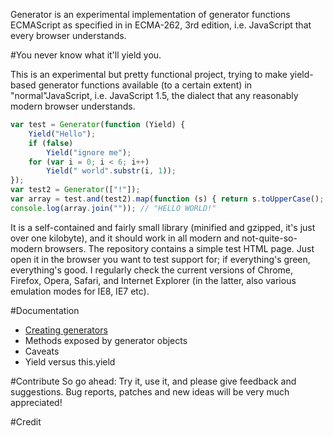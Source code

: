 Generator is an experimental implementation of generator functions ECMAScript as specified in in
ECMA-262, 3rd edition, i.e. JavaScript that every browser understands.

#You never know what it'll yield you.

This is an experimental but pretty functional project, trying to make yield-based generator
functions available (to a certain extent) in "normal"JavaScript, i.e. JavaScript 1.5, the dialect
that any reasonably modern browser understands.

```javascript
var test = Generator(function (Yield) {
	Yield("Hello");
	if (false)
		Yield("ignore me");
	for (var i = 0; i < 6; i++)
		Yield(" world".substr(i, 1));
});
var test2 = Generator(["!"]);
var array = test.and(test2).map(function (s) { return s.toUpperCase(); }).toArray();
console.log(array.join("")); // "HELLO WORLD!"
```

It is a self-contained and fairly small library (minified and gzipped, it's just over one
kilobyte), and it should work in all modern and not-quite-so-modern browsers. The repository
contains a simple test HTML page. Just open it in the browser you want to test support for; if
everything's green, everything's good. I regularly check the current versions of Chrome, Firefox,
Opera, Safari, and Internet Explorer (in the latter, also various emulation modes for IE8, IE7
etc).

#Documentation
* [Creating generators](/tran-nguyen/generator/blob/master/doc/creating_generators.md)
* Methods exposed by generator objects
* Caveats
* Yield versus this.yield

#Contribute
So go ahead: Try it, use it, and please give feedback and suggestions. Bug reports, patches and new
ideas will be very much appreciated!

#Credit
<to be updated>